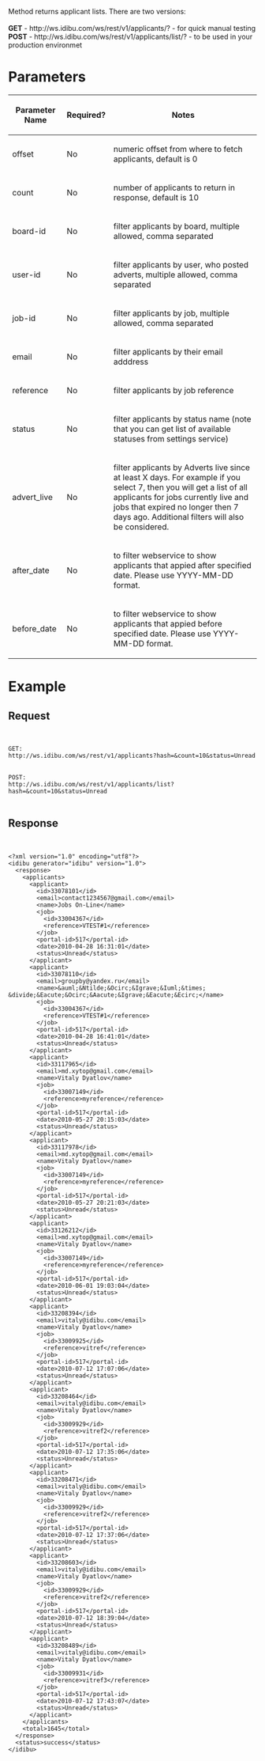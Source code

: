 <p>Method returns applicant lists. There are two versions:<br />
	<br />
	<b>GET</b> - http://ws.idibu.com/ws/rest/v1/applicants/? - for quick manual testing<br />
	<b>POST</b> - http://ws.idibu.com/ws/rest/v1/applicants/list/? - to be used in your production environmet</p>
<h1>
	Parameters</h1>
<table cellpadding="2" cellspacing="0" class="t1" width="1084.0">
	<thead>
		<tr>
			<th class="td1" scope="col" valign="middle">
				<p class="p1"><b>Parameter Name</b></p>
			</th>
			<th class="td2" scope="col" valign="middle">
				<p class="p1"><b>Required?</b></p>
			</th>
			<th class="td3" scope="col" valign="middle">
				<p class="p1"><b>Notes</b></p>
			</th>
		</tr>
	</thead>
	<tbody>
		<tr>
			<td class="td1" valign="middle">
				<p class="p2">offset</p>
			</td>
			<td class="td2" valign="middle">
				<p class="p2">No</p>
			</td>
			<td class="td3" valign="middle">
				<p class="p2">numeric offset from where to fetch applicants, default is 0</p>
			</td>
		</tr>
		<tr>
			<td class="td1" valign="middle">
				<p class="p2">count</p>
			</td>
			<td class="td2" valign="middle">
				<p class="p2">No</p>
			</td>
			<td class="td3" valign="middle">
				<p class="p2">number of applicants to return in response, default is 10</p>
			</td>
		</tr>
		<tr>
			<td class="td1" valign="middle">
				<p class="p2">board-id</p>
			</td>
			<td class="td2" valign="middle">
				<p class="p2">No</p>
			</td>
			<td class="td3" valign="middle">
				<p class="p2">filter applicants by board, multiple allowed, comma separated&nbsp;</p>
			</td>
		</tr>
		<tr>
			<td class="td1" valign="middle">
				<p class="p2">user-id</p>
			</td>
			<td class="td2" valign="middle">
				<p class="p2">No</p>
			</td>
			<td class="td3" valign="middle">
				<p class="p2">filter applicants by user, who posted adverts, multiple allowed, comma separated&nbsp;</p>
			</td>
		</tr>
		<tr>
			<td class="td1" valign="middle">
				<p class="p2">job-id</p>
			</td>
			<td class="td2" valign="middle">
				<p class="p2">No</p>
			</td>
			<td class="td3" valign="middle">
				<p class="p2">filter applicants by job, multiple allowed, comma separated&nbsp;</p>
			</td>
		</tr>
		<tr>
			<td class="td1" valign="middle">
				<p class="p2">email</p>
			</td>
			<td class="td2" valign="middle">
				<p class="p2">No</p>
			</td>
			<td class="td3" valign="middle">
				<p class="p2">filter applicants by their email adddress</p>
			</td>
		</tr>
		<tr>
			<td class="td1" valign="middle">
				<p class="p2">reference</p>
			</td>
			<td class="td2" valign="middle">
				<p class="p2">No</p>
			</td>
			<td class="td3" valign="middle">
				<p class="p2">filter applicants by job reference</p>
			</td>
		</tr>
		<tr>
			<td class="td1" valign="middle">
				<p class="p2">status</p>
			</td>
			<td class="td2" valign="middle">
				<p class="p2">No</p>
			</td>
			<td class="td3" valign="middle">
				<p class="p2">filter applicants by status name (note that you can get list of available statuses from settings service)</p>
			</td>
		</tr>
		<tr>
			<td class="td1" valign="middle">
				<p class="p2">advert_live</p>
			</td>
			<td class="td2" valign="middle">
				<p class="p2">No</p>
			</td>
			<td class="td3" valign="middle">
				<p class="p2">filter applicants by Adverts live since at least X days. For example if you select 7, then you will get a list of all applicants for jobs currently live and jobs that expired no longer then 7 days ago. Additional filters will also be considered.</p>
			</td>
		</tr>
		<tr>
			<td class="td1" valign="middle">
				<p class="p2">after_date</p>
			</td>
			<td class="td2" valign="middle">
				<p class="p2">No</p>
			</td>
			<td class="td3" valign="middle">
				<p class="p2">to filter webservice to show applicants that appied after specified date. Please use YYYY-MM-DD format.</p>
			</td>
		</tr>
		<tr>
			<td class="td1" valign="middle">
				<p class="p2">before_date</p>
			</td>
			<td class="td2" valign="middle">
				<p class="p2">No</p>
			</td>
			<td class="td3" valign="middle">
				<p class="p2">to filter webservice to show applicants that appied before specified date. Please use YYYY-MM-DD format.</p>
			</td>
		</tr>
	</tbody>
</table>
<h1>
	Example</h1>
<h2>
	Request</h2>
<pre>


<code>
GET:
http://ws.idibu.com/ws/rest/v1/applicants?hash=<your hash>&count=10&status=Unread
</code>
<code>
POST:
http://ws.idibu.com/ws/rest/v1/applicants/list?hash=<your hash>&count=10&status=Unread
</code>
</pre>
<h2>
	Response</h2>
<pre>


<code type="xml">
&lt;?xml version=&quot;1.0&quot; encoding=&quot;utf8&quot;?&gt;
&lt;idibu generator=&quot;idibu&quot; version=&quot;1.0&quot;&gt;
  &lt;response&gt;
    &lt;applicants&gt;
      &lt;applicant&gt;
        &lt;id&gt;33078101&lt;/id&gt;
        &lt;email&gt;contact1234567@gmail.com&lt;/email&gt;
        &lt;name&gt;Jobs On-Line&lt;/name&gt;
        &lt;job&gt;
          &lt;id&gt;33004367&lt;/id&gt;
          &lt;reference&gt;VTEST#1&lt;/reference&gt;
        &lt;/job&gt;
        &lt;portal-id&gt;517&lt;/portal-id&gt;
        &lt;date&gt;2010-04-28 16:31:01&lt;/date&gt;
        &lt;status&gt;Unread&lt;/status&gt;
      &lt;/applicant&gt;
      &lt;applicant&gt;
        &lt;id&gt;33078110&lt;/id&gt;
        &lt;email&gt;groupby@yandex.ru&lt;/email&gt;
        &lt;name&gt;&amp;auml;&amp;Ntilde;&amp;Ocirc;&amp;Igrave;&amp;Iuml;&amp;times; &amp;divide;&amp;Eacute;&amp;Ocirc;&amp;Aacute;&amp;Igrave;&amp;Eacute;&amp;Ecirc;&lt;/name&gt;
        &lt;job&gt;
          &lt;id&gt;33004367&lt;/id&gt;
          &lt;reference&gt;VTEST#1&lt;/reference&gt;
        &lt;/job&gt;
        &lt;portal-id&gt;517&lt;/portal-id&gt;
        &lt;date&gt;2010-04-28 16:41:01&lt;/date&gt;
        &lt;status&gt;Unread&lt;/status&gt;
      &lt;/applicant&gt;
      &lt;applicant&gt;
        &lt;id&gt;33117965&lt;/id&gt;
        &lt;email&gt;md.xytop@gmail.com&lt;/email&gt;
        &lt;name&gt;Vitaly Dyatlov&lt;/name&gt;
        &lt;job&gt;
          &lt;id&gt;33007149&lt;/id&gt;
          &lt;reference&gt;myreference&lt;/reference&gt;
        &lt;/job&gt;
        &lt;portal-id&gt;517&lt;/portal-id&gt;
        &lt;date&gt;2010-05-27 20:15:03&lt;/date&gt;
        &lt;status&gt;Unread&lt;/status&gt;
      &lt;/applicant&gt;
      &lt;applicant&gt;
        &lt;id&gt;33117978&lt;/id&gt;
        &lt;email&gt;md.xytop@gmail.com&lt;/email&gt;
        &lt;name&gt;Vitaly Dyatlov&lt;/name&gt;
        &lt;job&gt;
          &lt;id&gt;33007149&lt;/id&gt;
          &lt;reference&gt;myreference&lt;/reference&gt;
        &lt;/job&gt;
        &lt;portal-id&gt;517&lt;/portal-id&gt;
        &lt;date&gt;2010-05-27 20:21:03&lt;/date&gt;
        &lt;status&gt;Unread&lt;/status&gt;
      &lt;/applicant&gt;
      &lt;applicant&gt;
        &lt;id&gt;33126212&lt;/id&gt;
        &lt;email&gt;md.xytop@gmail.com&lt;/email&gt;
        &lt;name&gt;Vitaly Dyatlov&lt;/name&gt;
        &lt;job&gt;
          &lt;id&gt;33007149&lt;/id&gt;
          &lt;reference&gt;myreference&lt;/reference&gt;
        &lt;/job&gt;
        &lt;portal-id&gt;517&lt;/portal-id&gt;
        &lt;date&gt;2010-06-01 19:03:04&lt;/date&gt;
        &lt;status&gt;Unread&lt;/status&gt;
      &lt;/applicant&gt;
      &lt;applicant&gt;
        &lt;id&gt;33208394&lt;/id&gt;
        &lt;email&gt;vitaly@idibu.com&lt;/email&gt;
        &lt;name&gt;Vitaly Dyatlov&lt;/name&gt;
        &lt;job&gt;
          &lt;id&gt;33009925&lt;/id&gt;
          &lt;reference&gt;vitref&lt;/reference&gt;
        &lt;/job&gt;
        &lt;portal-id&gt;517&lt;/portal-id&gt;
        &lt;date&gt;2010-07-12 17:07:06&lt;/date&gt;
        &lt;status&gt;Unread&lt;/status&gt;
      &lt;/applicant&gt;
      &lt;applicant&gt;
        &lt;id&gt;33208464&lt;/id&gt;
        &lt;email&gt;vitaly@idibu.com&lt;/email&gt;
        &lt;name&gt;Vitaly Dyatlov&lt;/name&gt;
        &lt;job&gt;
          &lt;id&gt;33009929&lt;/id&gt;
          &lt;reference&gt;vitref2&lt;/reference&gt;
        &lt;/job&gt;
        &lt;portal-id&gt;517&lt;/portal-id&gt;
        &lt;date&gt;2010-07-12 17:35:06&lt;/date&gt;
        &lt;status&gt;Unread&lt;/status&gt;
      &lt;/applicant&gt;
      &lt;applicant&gt;
        &lt;id&gt;33208471&lt;/id&gt;
        &lt;email&gt;vitaly@idibu.com&lt;/email&gt;
        &lt;name&gt;Vitaly Dyatlov&lt;/name&gt;
        &lt;job&gt;
          &lt;id&gt;33009929&lt;/id&gt;
          &lt;reference&gt;vitref2&lt;/reference&gt;
        &lt;/job&gt;
        &lt;portal-id&gt;517&lt;/portal-id&gt;
        &lt;date&gt;2010-07-12 17:37:06&lt;/date&gt;
        &lt;status&gt;Unread&lt;/status&gt;
      &lt;/applicant&gt;
      &lt;applicant&gt;
        &lt;id&gt;33208603&lt;/id&gt;
        &lt;email&gt;vitaly@idibu.com&lt;/email&gt;
        &lt;name&gt;Vitaly Dyatlov&lt;/name&gt;
        &lt;job&gt;
          &lt;id&gt;33009929&lt;/id&gt;
          &lt;reference&gt;vitref2&lt;/reference&gt;
        &lt;/job&gt;
        &lt;portal-id&gt;517&lt;/portal-id&gt;
        &lt;date&gt;2010-07-12 18:39:04&lt;/date&gt;
        &lt;status&gt;Unread&lt;/status&gt;
      &lt;/applicant&gt;
      &lt;applicant&gt;
        &lt;id&gt;33208489&lt;/id&gt;
        &lt;email&gt;vitaly@idibu.com&lt;/email&gt;
        &lt;name&gt;Vitaly Dyatlov&lt;/name&gt;
        &lt;job&gt;
          &lt;id&gt;33009931&lt;/id&gt;
          &lt;reference&gt;vitref3&lt;/reference&gt;
        &lt;/job&gt;
        &lt;portal-id&gt;517&lt;/portal-id&gt;
        &lt;date&gt;2010-07-12 17:43:07&lt;/date&gt;
        &lt;status&gt;Unread&lt;/status&gt;
      &lt;/applicant&gt;
    &lt;/applicants&gt;
    &lt;total&gt;1645&lt;/total&gt;
  &lt;/response&gt;
  &lt;status&gt;success&lt;/status&gt;
&lt;/idibu&gt;
</code></pre>
